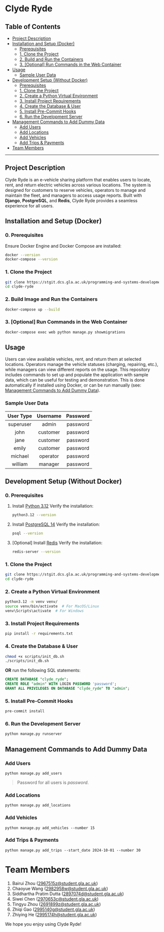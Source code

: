 # Clyde Ryde


## Table of Contents
- [Project Description](#project-description)
- [Installation and Setup (Docker)](#installation-and-setup-docker)
    - [Prerequisites](#0-prerequisites)
    - [1. Clone the Project](#1-clone-the-project)
    - [2. Build and Run the Containers](#2-build-and-run-the-containers)
    - [3. [Optional] Run Commands in the Web Container](#3-optional-run-commands-in-the-web-container)
- [Usage](#usage)
    - [Sample User Data](#sample-user-data)
- [Development Setup (Without Docker)](#development-setup-without-docker)
    - [Prerequisites](#0-prerequisites-1)
    - [1. Clone the Project](#1-clone-the-project-1)
    - [2. Create a Python Virtual Environment](#2-create-a-python-virtual-environment)
    - [3. Install Project Requirements](#3-install-project-requirements)
    - [4. Create the Database & User](#4-create-the-database--user)
    - [5. Install Pre-Commit Hooks](#5-install-pre-commit-hooks)
    - [6. Run the Development Server](#6-run-the-development-server)
- [Management Commands to Add Dummy Data](#management-commands-to-add-dummy-data)
    - [Add Users](#add-users)
    - [Add Locations](#add-locations)
    - [Add Vehicles](#add-vehicles)
    - [Add Trips & Payments](#add-trips--payments)
- [Team Members](#team-members)

---

## Project Description
Clyde Ryde is an e-vehicle sharing platform that enables users to locate, rent, and return electric vehicles across various locations. The system is designed for customers to reserve vehicles, operators to manage and maintain the fleet, and managers to access usage reports. Built with **Django**, **PostgreSQL**, and **Redis**, Clyde Ryde provides a seamless experience for all users.


## Installation and Setup (Docker)

### 0. Prerequisites
Ensure Docker Engine and Docker Compose are installed:
```bash
docker --version
docker-compose --version
```

### 1. Clone the Project
```bash
git clone https://stgit.dcs.gla.ac.uk/programming-and-systems-development-m/2024/lb03-04/clyde-ryde.git
cd clyde-ryde
```

### 2. Build Image and Run the Containers
```bash
docker-compose up --build
```

### 3. [Optional] Run Commands in the Web Container
```bash
docker-compose exec web python manage.py showmigrations
```


## Usage
Users can view available vehicles, rent, and return them at selected locations. Operators manage the vehicle statuses (charging, repairing, etc.), while managers can view different reports on the usage.
This repository includes commands to set up and populate the application with sample data, which can be useful for testing and demonstration. This is done automatically if installed using Docker, or can be run manually (see: [Management Commands to Add Dummy Data](#management-commands-to-add-dummy-data)).

### Sample User Data
| User Type | Username | Password |
| :-------: | :------: | :------: |
| superuser | admin    | password |
| john      | customer | password |
| jane      | customer | password |
| emily     | customer | password |
| michael   | operator | password |
| william   | manager  | password |


## Development Setup (Without Docker)

### 0. Prerequisites

1. Install [Python 3.12](https://www.python.org/downloads/release/python-3120/)
    Verify the installation:
    ```bash
    python3.12 --version
    ```

2. Install [PostgreSQL 14](https://www.postgresql.org/download/)
    Verify the installation:
    ```bash
    psql --version
    ```

3. [Optional] Install [Redis](https://redis.io/docs/latest/operate/oss_and_stack/install/install-redis/)
    Verify the installation:
    ```bash
    redis-server --version
    ```

### 1. Clone the Project
```bash
git clone https://stgit.dcs.gla.ac.uk/programming-and-systems-development-m/2024/lb03-04/clyde-ryde.git
cd clyde-ryde
```

### 2. Create a Python Virtual Environment
```bash
python3.12 -m venv venv/
source venv/bin/activate  # For MacOS/Linux
venv\Scripts\activate  # For Windows
```

### 3. Install Project Requirements
```bash
pip install -r requirements.txt
```

### 4. Create the Database & User
```bash
chmod +x scripts/init_db.sh
./scripts/init_db.sh
```
**OR** run the following SQL statements:
```sql
CREATE DATABASE "clyde_ryde";
CREATE ROLE "admin" WITH LOGIN PASSWORD 'password';
GRANT ALL PRIVILEGES ON DATABASE "clyde_ryde" TO "admin";
```

### 5. Install Pre-Commit Hooks
```bash
pre-commit install
```

### 6. Run the Development Server
```bash
python manage.py runserver
```

## Management Commands to Add Dummy Data
### Add Users
```shell
python manage.py add_users
```
> Password for all users is _password_.

### Add Locations
```shell
python manage.py add_locations
```

### Add Vehicles
```shell
python manage.py add_vehicles --number 15
```

### Add Trips & Payments
```shell
python manage.py add_trips --start_date 2024-10-01 --number 30
```


# Team Members
1. Bairui Zhou ([2967515z@student.gla.ac.uk](mailto:2967515z@student.gla.ac.uk))
2. Chaoyue Wang ([2982958w@student.gla.ac.uk](mailto:2982958w@student.gla.ac.uk))
3. Siddhartha Pratim Dutta ([2897074d@student.gla.ac.uk](mailto:2897074d@student.gla.ac.uk))
4. Siwei Chen ([2970653c@student.gla.ac.uk](mailto:2970653c@student.gla.ac.uk))
5. Tingyu Zhou ([2691899z@student.gla.ac.uk](mailto:2691899z@student.gla.ac.uk))
6. Zhiqi Gao ([2995140g@student.gla.ac.uk](mailto:2995140g@student.gla.ac.uk))
7. Zhiying He ([2995174h@student.gla.ac.uk](mailto:2995174h@student.gla.ac.uk))

We hope you enjoy using Clyde Ryde!
